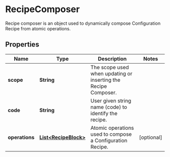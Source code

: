 

# RecipeComposer

Recipe composer is an object used to dynamically compose Configuration Recipe from atomic operations.

## Properties

| Name | Type | Description | Notes |
|------------ | ------------- | ------------- | -------------|
|**scope** | **String** | The scope used when updating or inserting the Recipe Composer. |  |
|**code** | **String** | User given string name (code) to identify the recipe. |  |
|**operations** | [**List&lt;RecipeBlock&gt;**](RecipeBlock.md) | Atomic operations used to compose a Configuration Recipe. |  [optional] |



